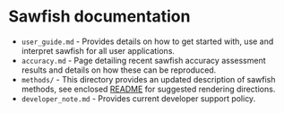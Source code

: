 # Sawfish documentation

- `user_guide.md` - Provides details on how to get started with, use and interpret sawfish for all user applications.
- `accuracy.md` - Page detailing recent sawfish accuracy assessment results and details on how these can be reproduced.
- `methods/` - This directory provides an updated description of sawfish methods, see enclosed [README](methods/README.md) for suggested rendering directions.
- `developer_note.md` - Provides current developer support policy.
